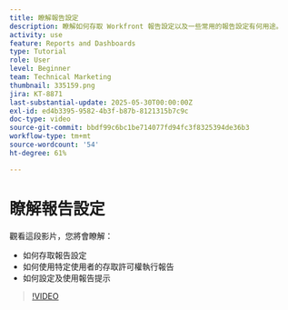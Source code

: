 ```yaml
---
title: 瞭解報告設定
description: 瞭解如何存取 Workfront 報告設定以及一些常用的報告設定有何用途。
activity: use
feature: Reports and Dashboards
type: Tutorial
role: User
level: Beginner
team: Technical Marketing
thumbnail: 335159.png
jira: KT-8871
last-substantial-update: 2025-05-30T00:00:00Z
exl-id: ed4b3395-9582-4b3f-b87b-8121315b7c9c
doc-type: video
source-git-commit: bbdf99c6bc1be714077fd94fc3f8325394de36b3
workflow-type: tm+mt
source-wordcount: '54'
ht-degree: 61%

---
```


# 瞭解報告設定

觀看這段影片，您將會瞭解：

* 如何存取報告設定
* 如何使用特定使用者的存取許可權執行報告
* 如何設定及使用報告提示

>[!VIDEO](https://video.tv.adobe.com/v/3445874/?quality=12&learn=on&enablevpops=1&captions=chi_hant)
